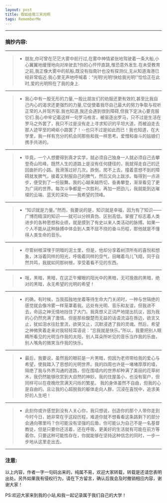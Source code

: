 ```yaml
---
layout: post
title: 假如给我三天光明
tags: RememberMe
---
```


--- ---

### 摘抄内容:

--- ---
 > * 朋友,你可曾在茫茫大雾中航行过,在雾中神情紧张地驾驶着一条大船,小心翼翼地缓慢地向对岸驶去?你的心怦怦直跳,惟恐意外发生.在未受教育之前,我正像大雾中的航船,既没有指南针也没有探测仪,无从知道海港已经非常临近.我心里无声地呼喊着：“光明!光明!快给我光明!”恰恰正在此时,爱的光明照在了我的身上.

--- ---

 > * 我心中有一股无形的力量,一股比朋友们的劝服还更有效的,甚至比我自己内心的渴求还更强烈的力量,它促使着我尽自己最大的努力争取与视听正常的人并驾齐驱.我也知道,我还会遇到很到障碍,但我下定决心要克服它们.我心中牢记着这样一句罗马格言，被驱逐出罗马，只不过是生活在罗马之外罢了，我只不过是没有走上寻求知识的平坦大道，而被迫走去那人迹罕至的崎岖小路罢了！--也只不过是如此而已！我也知道，在大学里，我一样有充分的机会同那些和我一样思考。爱憎和奋斗的姑娘们携手共进的。

--- ---

 > *  毕竟，一个人想要得到真才实学，就必须自己独身一人就必须自己去攀登奇山险峰。既然人生的道路上是没有任何捷径的，我就得走自己的迂回曲折的小路。我滑落过好几次，跌倒，爬不上去，撞着意想不到的障碍就发脾气，接着又制服自己的脾气，然后又向上跋涉。每得到一点进步，便受到了一份鼓舞。我的心越来越热切，奋勇攀登，渐渐看见了更为广阔的世界。每次斗争都是一次胜利，再加一把劲儿，我就能到达璀璨的云端、蓝天的深处——我希望的顶峰。

--- ---

 > * “知识就是力量。”然而，我要说的是，知识就是幸福，因为有了知识——广博而精深的知识——就可以分辨真伪、区别高低。掌握了标志着人类进步的各种思想和业绩，就是摸到了有史以来人类活动的脉搏。如果一个人不能从这种脉搏中体会到人类不屈不挠的奋斗历程，那他就是不懂得人类生命的音乐。

--- ---

 > * 尽管树根深埋于阴暗的泥土里，但是，他却分享着树顶所有的喜悦和想象，沐浴着同样的阳光，呼吸着同样的空气，目睹着鸟儿飞翔，同于自然共鸣，我就如同那树根，享受着看不见的东西。

--- ---

 > * 哦，黑暗，黑暗，在这正午耀眼的阳光中的黑暗，无可挽救的黑暗，绝对的黑暗，永无希望的光明的希望！

--- ---

 > * 的确，有时候，当我孤独地坐着等待生命大门关闭时，一种与世隔绝的感觉就会像冷雾一样笼罩着我。远处有光明、音乐和友谊，但我进不去，命运之神无情地挡住了大门。我真想义正词严地提出抗议，因为我的心仍然充满了激情。但是那些酸楚而无益的话语流溢在唇边，欲言又止，犹如泪水往肚里流，欲哭又止，沉默浸透了我的灵魂。然后，希望之神微笑着走来对我轻轻耳语说：“忘我就是快乐。”所以，我要把别人眼睛所看见的光明当作我的太阳，别人耳朵所听见的音乐当作我的乐曲，别人嘴角的微笑当作我的快乐。

--- ---

 > * 最后，我要说，虽然我的眼前是一片黑暗，但因为老师带给我的爱心与希望，使我踏入了思想的光明世界。我的四周也许是一堵堵厚厚的墙，隔绝了我与外界沟通的道路，但在围墙内的世界却种满了美丽的花草树木，我仍然能够欣赏到大自然的神妙。我的住屋虽小，也没有窗户，但同样可以在夜晚欣赏满天闪烁的繁星。
 我的身体虽然不自由，但我的心是自由的。且让我的心超脱我的躯体走向人群，沉浸在喜悦中，追求美好的人生吧！


--- ---

 > * 此刻你或许感觉到没有人关心你，我只想说，创造你的那个人带你走到今时今日，她非常在乎这段历程，难道你就不想看看这条路剩下的部分会通向哪里吗？你可能没有坚强的后盾，你可能认为自己不是一名基督教徒，但是只要你还活着，还在呼吸，更美好的生活就有可能在前方等着你。只要这种可能性存在，你就能够在坚持这种信念的同时，一步一步地从这里走出去。

--- ---


### 注意:
以上内容，作者一字一句码出来的，纯属不易，欢迎大家转载，转载是还请您表明出处。另外如果我有侵权行为，请在下方留言，确认后我会及时撤销相应内容，谢谢大家！

PS:欢迎大家来到我的小站,和我一起记录属于我们自己的大学！

　
